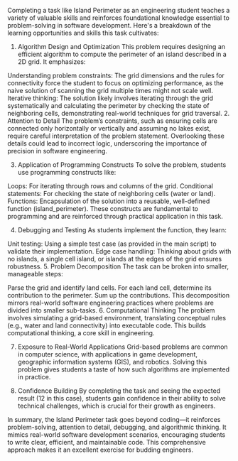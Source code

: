Completing a task like Island Perimeter as an engineering student teaches a variety of valuable skills and reinforces foundational knowledge essential to problem-solving in software development. Here's a breakdown of the learning opportunities and skills this task cultivates:

1. Algorithm Design and Optimization
This problem requires designing an efficient algorithm to compute the perimeter of an island described in a 2D grid. It emphasizes:

Understanding problem constraints: The grid dimensions and the rules for connectivity force the student to focus on optimizing performance, as the naive solution of scanning the grid multiple times might not scale well.
Iterative thinking: The solution likely involves iterating through the grid systematically and calculating the perimeter by checking the state of neighboring cells, demonstrating real-world techniques for grid traversal.
2. Attention to Detail
The problem’s constraints, such as ensuring cells are connected only horizontally or vertically and assuming no lakes exist, require careful interpretation of the problem statement. Overlooking these details could lead to incorrect logic, underscoring the importance of precision in software engineering.

3. Application of Programming Constructs
To solve the problem, students use programming constructs like:

Loops: For iterating through rows and columns of the grid.
Conditional statements: For checking the state of neighboring cells (water or land).
Functions: Encapsulation of the solution into a reusable, well-defined function (island_perimeter).
These constructs are fundamental to programming and are reinforced through practical application in this task.

4. Debugging and Testing
As students implement the function, they learn:

Unit testing: Using a simple test case (as provided in the main script) to validate their implementation.
Edge case handling: Thinking about grids with no islands, a single cell island, or islands at the edges of the grid ensures robustness.
5. Problem Decomposition
The task can be broken into smaller, manageable steps:

Parse the grid and identify land cells.
For each land cell, determine its contribution to the perimeter.
Sum up the contributions. This decomposition mirrors real-world software engineering practices where problems are divided into smaller sub-tasks.
6. Computational Thinking
The problem involves simulating a grid-based environment, translating conceptual rules (e.g., water and land connectivity) into executable code. This builds computational thinking, a core skill in engineering.

7. Exposure to Real-World Applications
Grid-based problems are common in computer science, with applications in game development, geographic information systems (GIS), and robotics. Solving this problem gives students a taste of how such algorithms are implemented in practice.

8. Confidence Building
By completing the task and seeing the expected result (12 in this case), students gain confidence in their ability to solve technical challenges, which is crucial for their growth as engineers.

In summary, the Island Perimeter task goes beyond coding—it reinforces problem-solving, attention to detail, debugging, and algorithmic thinking. It mimics real-world software development scenarios, encouraging students to write clear, efficient, and maintainable code. This comprehensive approach makes it an excellent exercise for budding engineers.
